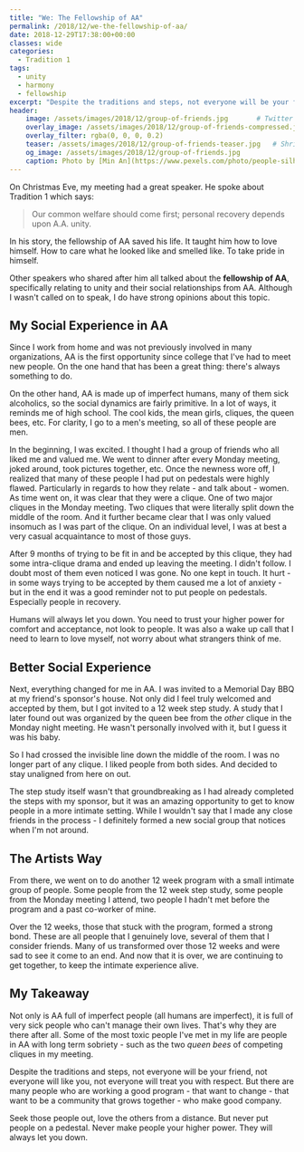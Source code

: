 ```yaml
---
title: "We: The Fellowship of AA"
permalink: /2018/12/we-the-fellowship-of-aa/
date: 2018-12-29T17:38:00+00:00
classes: wide
categories:
  - Tradition 1
tags:
  - unity
  - harmony
  - fellowship
excerpt: "Despite the traditions and steps, not everyone will be your friend, not everyone will like you, not everyone will treat you with respect. But there are many people who are working a good program - that want to change - that want to be a community that grows together - who make good company."
header:
    image: /assets/images/2018/12/group-of-friends.jpg       # Twitter (use 'overlay_image')
    overlay_image: /assets/images/2018/12/group-of-friends-compressed.jpg  # Article header at 2048x768
    overlay_filter: rgba(0, 0, 0, 0.2)
    teaser: /assets/images/2018/12/group-of-friends-teaser.jpg   # Shrink image to 575x216
    og_image: /assets/images/2018/12/group-of-friends.jpg
    caption: Photo by [Min An](https://www.pexels.com/photo/people-silhouette-during-sunset-853168/) from Pexels 
---
```


On Christmas Eve, my meeting had a great speaker. He spoke about Tradition 1 which says:

> Our common welfare should come first; personal recovery depends upon
A.A. unity.

In his story, the fellowship of AA saved his life. It taught him how to love himself. How to care what he looked like and smelled like. To take pride in himself.

Other speakers who shared after him all talked about the **fellowship of AA**, specifically relating to unity and their social relationships from AA. Although I wasn't called on to speak, I do have strong opinions about this topic.

## My Social Experience in AA
Since I work from home and was not previously involved in many organizations, AA is the first opportunity since college that I've had to meet new people. On the one hand that has been a great thing: there's always something to do.

On the other hand, AA is made up of imperfect humans, many of them sick alcoholics, so the social dynamics are fairly primitive. In a lot of ways, it reminds me of high school. The cool kids, the mean girls, cliques, the queen bees, etc. For clarity, I go to a men's meeting, so all of these people are men.

In the beginning, I was excited. I thought I had a group of friends who all liked me and valued me. We went to dinner after every Monday meeting, joked around, took pictures together, etc. Once the newness wore off, I realized that many of these people I had put on pedestals were highly flawed. Particularly in regards to how they relate - and talk about - women. As time went on, it was clear that they were a clique. One of two major cliques in the Monday meeting. Two cliques that were literally split down the middle of the room. And it further became clear that I was only valued insomuch as I was part of the clique. On an individual level, I was at best a very casual acquaintance to most of those guys. 

After 9 months of trying to be fit in and be accepted by this clique, they had some intra-clique drama and ended up leaving the meeting. I didn't follow. I doubt most of them even noticed I was gone. No one kept in touch. It hurt - in some ways trying to be accepted by them caused me a lot of anxiety - but in the end it was a good reminder not to put people on pedestals. Especially people in recovery.

Humans will always let you down. You need to trust your higher power for comfort and acceptance, not look to people. It was also a wake up call that I need to learn to love myself, not worry about what strangers think of me.

## Better Social Experience
Next, everything changed for me in AA. I was invited to a Memorial Day BBQ at my friend's sponsor's house. Not only did I feel truly welcomed and accepted by them, but I got invited to a 12 week step study. A study that I later found out was organized by the queen bee from the *other* clique in the Monday night meeting. He wasn't personally involved with it, but I guess it was his baby.

So I had crossed the invisible line down the middle of the room. I was no longer part of any clique. I liked people from both sides. And decided to stay unaligned from here on out. 

The step study itself wasn't that groundbreaking as I had already completed the steps with my sponsor, but it was an amazing opportunity to get to know people in a more intimate setting. While I wouldn't say that I made any close friends in the process - I definitely formed a new social group that notices when I'm not around. 

## The Artists Way

From there, we went on to do another 12 week program with a small intimate group of people. Some people from the 12 week step study, some people from the Monday meeting I attend, two people I hadn't met before the program and a past co-worker of mine.

Over the 12 weeks, those that stuck with the program, formed a strong bond. These are all people that I genuinely love, several of them that I consider friends. Many of us transformed over those 12 weeks and were sad to see it come to an end. And now that it is over, we are continuing to get together, to keep the intimate experience alive. 

## My Takeaway
Not only is AA full of imperfect people (all humans are imperfect), it is full of very sick people who can't manage their own lives. That's why they are there after all. Some of the most toxic people I've met in my life are people in AA with long term sobriety - such as the two *queen bees* of competing cliques in my meeting. 

Despite the traditions and steps, not everyone will be your friend, not everyone will like you, not everyone will treat you with respect. But there are many people who are working a good program - that want to change - that want to be a community that grows together - who make good company.

Seek those people out, love the others from a distance. But never put people on a pedestal. Never make people your higher power. They will always let you down.
